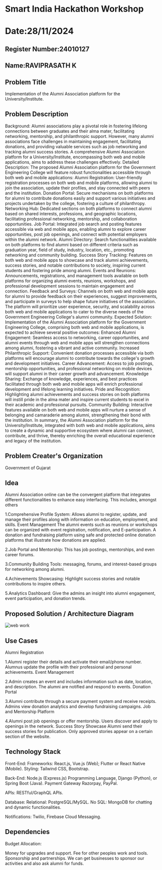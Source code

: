 # Smart India Hackathon Workshop
# Date:28/11/2024
## Register Number:24010127
## Name:RAVIPRASATH K
## Problem Title
Implementation of the Alumni Association platform for the University/Institute.
## Problem Description
Background: Alumni associations play a pivotal role in fostering lifelong connections between graduates and their alma mater, facilitating networking, mentorship, and philanthropic support. However, many alumni associations face challenges in maintaining engagement, facilitating donations, and providing valuable services such as job networking and tracking alumni success stories. A comprehensive Alumni Association platform for a University/Institute, encompassing both web and mobile applications, aims to address these challenges effectively. Detailed Description: The proposed Alumni Association platform for the Government Engineering College will feature robust functionalities accessible through both web and mobile applications: Alumni Registration: User-friendly registration processes on both web and mobile platforms, allowing alumni to join the association, update their profiles, and stay connected with peers and the institution. Donation Portal: Secure mechanisms on both platforms for alumni to contribute donations easily and support various initiatives and projects undertaken by the college, fostering a culture of philanthropy. Networking Hub: Dedicated sections on both platforms to connect alumni based on shared interests, professions, and geographic locations, facilitating professional networking, mentorship, and collaboration opportunities. Job Portal: Integrated job search and posting features accessible via web and mobile apps, enabling alumni to explore career opportunities, post job openings, and connect with potential employers within the alumni network. Alumni Directory: Search functionalities available on both platforms to find alumni based on different criteria such as graduation year, field of study, industry, location, etc., promoting networking and community building. Success Story Tracking: Features on both web and mobile apps to showcase and track alumni achievements, success stories, and notable contributions to society, inspiring current students and fostering pride among alumni. Events and Reunions: Announcements, registrations, and management tools available on both platforms for organizing alumni events, reunions, workshops, and professional development sessions to maintain engagement and connection. Feedback and Surveys: Channels on both web and mobile apps for alumni to provide feedback on their experiences, suggest improvements, and participate in surveys to help shape future initiatives of the association. The platform will prioritize user experience, security, and scalability across both web and mobile applications to cater to the diverse needs of the Government Engineering College's alumni community. Expected Solution: Implementation of the Alumni Association platform for the Government Engineering College, comprising both web and mobile applications, is expected to achieve several positive outcomes: Enhanced Alumni Engagement: Seamless access to networking, career opportunities, and alumni events through web and mobile apps will strengthen connections among alumni, fostering a vibrant and active community. Increased Philanthropic Support: Convenient donation processes accessible via both platforms will encourage alumni to contribute towards the college's growth and development initiatives. Career Advancement: Access to job postings, mentorship opportunities, and professional networking on mobile devices will support alumni in their career growth and advancement. Knowledge Sharing: Exchange of knowledge, experiences, and best practices facilitated through both web and mobile apps will enrich professional development and lifelong learning initiatives. Pride and Recognition: Highlighting alumni achievements and success stories on both platforms will instill pride in the alma mater and inspire current students to excel in their academic and professional pursuits. Community Building: Interactive features available on both web and mobile apps will nurture a sense of belonging and camaraderie among alumni, strengthening their bond with the institution. In summary, the Alumni Association platform for the University/Institute, integrated with both web and mobile applications, aims to create a dynamic and supportive ecosystem where alumni can connect, contribute, and thrive, thereby enriching the overall educational experience and legacy of the institution.
## Problem Creater's Organization

Government of Gujarat

## Idea

Alumni Association online can be the convergent platform that integrates different functionalities to enhance easy interfacing. This includes, amongst others

1.Comprehensive Profile System: Allows alumni to register, update, and manage their profiles along with information on education, employment, and skills.
Event Management The alumni events such as reunions or workshops can be organized with event registration, notification, and E-participation.
A donation and fundraising platform using safe and protected online donation platforms that illustrate how donations are applied.

2.Job Portal and Mentorship: This has job postings, mentorships, and even career forums.

3.Community Building Tools: messaging, forums, and interest-based groups for networking among alumni.

4.Achievements Showcasing: Highlight success stories and notable contributions to inspire others.

5.Analytics Dashboard: Give the admins an insight into alumni engagement, event participation, and donation trends.

## Proposed Solution / Architecture Diagram

![web work](https://github.com/user-attachments/assets/29eee2ec-d30f-4546-b539-e1a4f42700aa)

## Use Cases

Alumni Registration

1.Alumni register their details and activate their email/phone number.
Alumnus update the profile with their professional and personal achievements.
Event Management

2.Admin creates an event and includes information such as date, location, and description.
The alumni are notified and respond to events.
Donation Portal

3.Alumni contribute through a secure payment system and receive receipts.
Admins view donation analytics and develop fundraising campaigns.
Job and Mentorship Platform

4.Alumni post job openings or offer mentorship.
Users discover and apply to openings in the network. Success Story Showcase Alumni send their success stories for publication. Only approved stories appear on a certain section of the website.

## Technology Stack
Front-End:
Frameworks: React.js, Vue.js (Web); Flutter or React Native (Mobile).
Styling: Tailwind CSS, Bootstrap.

Back-End:
Node.js (Express.js) Programming Language, Django (Python), or Spring Boot (Java).
Payment Gateway Razorpay, PayPal.

APIs: RESTful/GraphQL APIs.

Database:
 Relational: PostgreSQL/MySQL.
 No SQL: MongoDB for chatting and dynamic functionalities.

Notifications: Twilio, Firebase Cloud Messaging.

## Dependencies
Budget Allocation:

Money for upgrades and support. Fee for other peoples work and tools. Sponsorship and partnerships.
We can get businesses to sponsor our activities and also ask alumni for funds.
